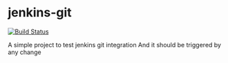 # jenkins-git

[![Build Status](http://localhost:8080/buildStatus/icon?job=PIPELINES%2Fgit-polling-pipeline)](http://localhost:8080/job/PIPELINES/job/git-polling-pipeline/)

A simple project to test jenkins git integration
And it should be triggered by any change
